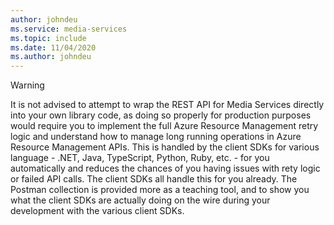 ```yaml
---
author: johndeu
ms.service: media-services 
ms.topic: include
ms.date: 11/04/2020
ms.author: johndeu
---
```


> [!WARNING]
> It is not advised to attempt to wrap the REST API for Media Services directly into your own library code, as doing so properly for production purposes would require you to implement the full Azure Resource Management retry logic and understand how to manage long running operations in Azure Resource Management APIs. This is handled by the client SDKs for various language - .NET, Java, TypeScript, Python, Ruby, etc. - for you automatically and reduces the chances of you having issues with rety logic or failed API calls. The client SDKs all handle this for you already. The Postman collection is provided more as a teaching tool, and to show you what the client SDKs are actually doing on the wire during your development with the various client SDKs.
